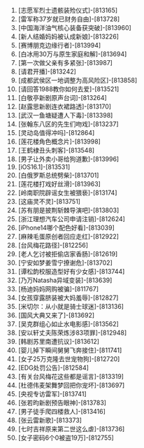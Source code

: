 
1. [志愿军烈士遗骸装殓仪式]-[813165]
1. [雷军称37岁就已财务自由]-[813728]
1. [中国海洋油气核心装备获突破]-[813960]
1. [新人结婚妈妈被认成新娘]-[813226]
1. [赛博朋克边缘行者]-[813994]
1. [白冰用30万与原生家庭和解]-[813694]
1. [第一次做父亲有多紧张]-[813987]
1. [请君开播]-[813242]
1. [成都武侯区一地调整为高风险区]-[813858]
1. [请回答1988教你如何去爱]-[813521]
1. [白敬亭新剧原声台词]-[813264]
1. [赵露思新剧连衣裙路透]-[813170]
1. [武汉一鱼塘疑遭人下毒]-[813398]
1. [张翰东八区的先生们吻戏]-[813237]
1. [灵动岛值得冲吗]-[812864]
1. [莲花楼角色概念片]-[813998]
1. [王鹤棣丑头刺客]-[813548]
1. [男子让外卖小哥给狗道歉]-[813996]
1. [iOS16.1]-[813531]
1. [白俄罗斯总统劈柴]-[813701]
1. [莲花楼打戏好丝滑]-[813963]
1. [岭南职院辟谣女生被猥亵]-[813174]
1. [这庙灵不灵]-[813751]
1. [苏有朋是披荆斩棘导演吧]-[813803]
1. [浙江理想汽车公司申请注销]-[812624]
1. [iPhone14哪个配色好看]-[813039]
1. [麻辣毛蛋原创者回应走红]-[812922]
1. [台风梅花路径]-[812256]
1. [老人乞讨被拒偷店家香肠]-[812619]
1. [宁安如梦姜雪宁撩谢危]-[813702]
1. [谭松韵校服造型好有少女感]-[813744]
1. [乃万Natasha异域变装]-[813639]
1. [杨迪妈妈网购被骗]-[811767]
1. [女孩穿露脐装被大妈羞辱]-[812827]
1. [米切尔：从小就是骑士球迷]-[813136]
1. [国风大典又来了]-[813692]
1. [吴克群组心如止水电影感]-[813562]
1. [安以轩丈夫陈荣炼涉83项罪]-[812948]
1. [韩剧苏里南遭抗议]-[813612]
1. [婴儿掉下瞬间舅舅飞奔接住]-[811741]
1. [女子25万克隆去世宠物狗]-[812720]
1. [EDG处罚公告]-[812584]
1. [有关台风梅花这些都是谣言]-[813319]
1. [杜德伟麦架舞梦回把你宠坏]-[813697]
1. [央视专访雷军]-[813741]
1. [张若昀新剧预告眼神]-[813783]
1. [男子徒手爬四楼救人]-[813416]
1. [张云雷新歌]-[813373]
1. [七时吉祥原来第二世这么虐]-[813736]
1. [女子密码6个0被盗19万]-[812755]